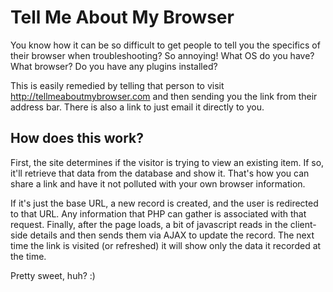 # Tell Me About My Browser

You know how it can be so difficult to get people to tell you the specifics of their browser when troubleshooting?  So annoying!  What OS do you have? What browser? Do you have any plugins installed?

This is easily remedied by telling that person to visit <http://tellmeaboutmybrowser.com> and then sending you the link from their address bar.  There is also a link to just email it directly to you.

## How does this work?

First, the site determines if the visitor is trying to view an existing item.  If so, it'll retrieve that data from the database and show it.  That's how you can share a link and have it not polluted with your own browser information.

If it's just the base URL, a new record is created, and the user is redirected to that URL.  Any information that PHP can gather is associated with that request.  Finally, after the page loads, a bit of javascript reads in the client-side details and then sends them via AJAX to update the record.  The next time the link is visited (or refreshed) it will show only the data it recorded at the time.

Pretty sweet, huh? :)
